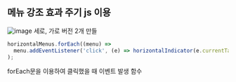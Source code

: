 ## 메뉴 강조 효과 주기 js 이용
![image](https://user-images.githubusercontent.com/101108440/221406964-e549e017-6206-40e3-a3a3-518c4b4cbc8d.png)
세로, 가로 버전 2개 만들

```js
horizontalMenus.forEach((menu) =>
  menu.addEventListener('click', (e) => horizontalIndicator(e.currentTarget))
);
```
forEach문을 이용하여 클릭했을 때 이벤트 발생 함수 
